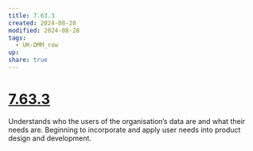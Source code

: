 ```yaml
---
title: 7.63.3
created: 2024-08-28
modified: 2024-08-28
tags:
  - UK-DMM_row
up: 
share: true
---
```

# [7.63.3](7.63.3.md)

Understands who the users of the organisation’s data are and what their needs are. Beginning to incorporate and apply user needs into product design and development.
